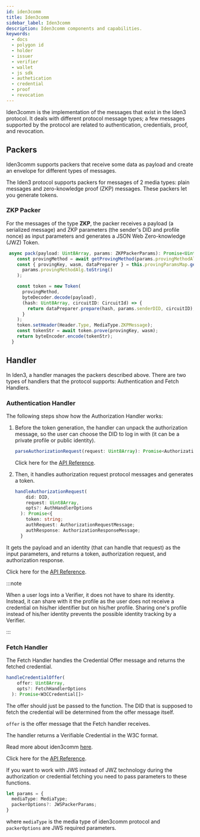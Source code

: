 ```yaml
---
id: iden3comm
title: Iden3comm
sidebar_label: Iden3comm
description: Iden3comm components and capabilities.
keywords:
  - docs
  - polygon id
  - holder
  - issuer
  - verifier
  - wallet
  - js sdk
  - authetication
  - credential
  - proof
  - revocation
---
```


Iden3comm is the implementation of the messages that exist in the Iden3 protocol. It deals with different protocol message types; a few messages supported by the protocol are related to authentication, credentials, proof, and revocation.

## Packers

Iden3comm supports packers that receive some data as payload and create an envelope for different types of messages.

The Iden3 protocol supports packers for messages of 2 media types: plain messages and zero-knowledge proof (ZKP) messages. These packers let you generate tokens.

### ZKP Packer

For the messages of the type **ZKP**, the packer receives a payload (a serialized message) and ZKP parameters (the sender's DID and profile nonce) as input parameters and generates a JSON Web Zero-knowledge (JWZ) Token.

```typescript
 async pack(payload: Uint8Array, params: ZKPPackerParams): Promise<Uint8Array> {
    const provingMethod = await getProvingMethod(params.provingMethodAlg);
    const { provingKey, wasm, dataPreparer } = this.provingParamsMap.get(
      params.provingMethodAlg.toString()
    );

    const token = new Token(
      provingMethod,
      byteDecoder.decode(payload),
      (hash: Uint8Array, circuitID: CircuitId) => {
        return dataPreparer.prepare(hash, params.senderDID, circuitID);
      }
    );
    token.setHeader(Header.Type, MediaType.ZKPMessage);
    const tokenStr = await token.prove(provingKey, wasm);
    return byteEncoder.encode(tokenStr);
  }
```

## Handler

In Iden3, a handler manages the packers described above. There are two types of handlers that the protocol supports: Authentication and Fetch Handlers.

### Authentication Handler

The following steps show how the Authorization Handler works:

1. Before the token generation, the handler can unpack the authorization message, so the user can choose the DID to log in with (it can be a private profile or public identity).

   ```typescript
   parseAuthorizationRequest(request: Uint8Array): Promise<AuthorizationRequestMessage>;
   ```

   Click here for the <a href="https://0xpolygonid.github.io/js-sdk-tutorials/docs/api/js-sdk.authhandler.parseauthorizationrequest#authhandlerparseauthorizationrequest-method" target="_blank">API Reference</a>.

1. Then, it handles authorization request protocol messages and generates a token.

   ```typescript
   handleAuthorizationRequest(
       did: DID,
       request: Uint8Array,
       opts?: AuthHandlerOptions
     ): Promise<{
       token: string;
       authRequest: AuthorizationRequestMessage;
       authResponse: AuthorizationResponseMessage;
     }
   ```

It gets the payload and an identity (that can handle that request) as the input parameters, and returns a token, authorization request, and authorization response.

Click here for the <a href="https://0xpolygonid.github.io/js-sdk-tutorials/docs/api/js-sdk.authhandler.handleauthorizationrequest" target="_blank">API Reference</a>.

:::note

When a user logs into a Verifier, it does not have to share its identity. Instead, it can share with it the profile as the user does not receive a credential on his/her identifier but on his/her profile. Sharing one's profile instead of his/her identity prevents the possible identity tracking by a Verifier.

:::

### Fetch Handler

The Fetch Handler handles the Credential Offer message and returns the fetched credential.

```typescript
handleCredentialOffer(
    offer: Uint8Array,
    opts?: FetchHandlerOptions
  ): Promise<W3CCredential[]>
```

The offer should just be passed to the function. The DID that is supposed to fetch the credential will be determined from the offer message itself.

`offer` is the offer message that the Fetch handler receives.

The handler returns a Verifiable Credential in the W3C format.

Read more about iden3comm [here](https://github.com/iden3/iden3comm/tree/main/protocol).

Click here for the <a href="https://0xpolygonid.github.io/js-sdk-tutorials/docs/api/js-sdk.fetchhandler.handlecredentialoffer#fetchhandlerhandlecredentialoffer-method" target="_blank">API Reference</a>.

If you want to work with JWS instead of JWZ technology during the authorization or credential fetching you need to pass parameters to these functions.

```typescript
let params = {
  mediaType: MediaType;
  packerOptions?: JWSPackerParams;
}
```

where `mediaType` is the media type of iden3comm protocol and `packerOptions` are JWS required parameters.
